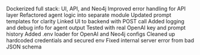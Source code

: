 Dockerized full stack: UI, API, and Neo4j
Improved error handling for API layer
Refactored agent logic into separate module
Updated prompt templates for clarity
Linked UI to backend with POST call
Added logging and debug info for agent output
Tested with real OpenAI key and prompt history
Added .env loader for OpenAI and Neo4j configs
Cleaned up hardcoded credentials and secured env
Fixed internal server error from bad JSON schema
